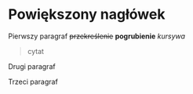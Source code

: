# Powiększony nagłówek

Pierwszy paragraf
~~przekreślenie~~
**pogrubienie**
*kursywa*
>cytat

Drugi paragraf

Trzeci paragraf

